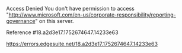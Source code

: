 Access Denied
You don't have permission to access "http://www.microsoft.com/en-us/corporate-responsibility/reporting-governance" on this server.

Reference #18.a2d3e17.1752674647.14233e63

https://errors.edgesuite.net/18.a2d3e17.1752674647.14233e63